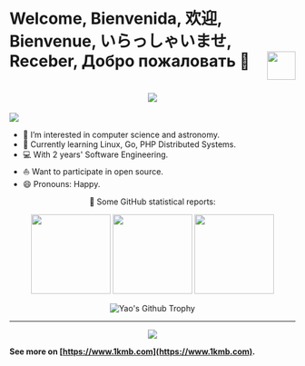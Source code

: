 # Welcome, Bienvenida, 欢迎, Bienvenue, いらっしゃいませ, Receber, Добро пожаловать 👋 <img src="https://cdn.jsdelivr.net/gh/sy-records/staticfile@master/images/202007/huaji.gif" align="right" height="50" />

<h1 align="center">
  <a href="https://sunguoqi.com/">
    <img src="https://readme-typing-svg.herokuapp.com/?lines=fmt.Println(%22Hope%20you%20happy%20everyday%22);&center=true&size=19">
  </a>
</h1>

<img src="https://cdn.jsdelivr.net/gh/cexll/staticfile/images/header.png"/>

- 🔭 I’m interested in computer science and astronomy.
- 🌱 Currently learning Linux, Go, PHP Distributed Systems.
- 💻 With 2 years' Software Engineering.
- ⛵ Want to participate in open source.
- 😄 Pronouns: Happy.


<p align="center">
  👑   Some GitHub statistical reports:
</p>


<p align="center">
<img  src="https://github-profile-summary-cards.vercel.app/api/cards/repos-per-language?username=topyao&theme=github" height="140"/>
<img  src="https://github-profile-summary-cards.vercel.app/api/cards/most-commit-language?username=topyao&theme=github" height="140"/>
<img  src="https://github-profile-summary-cards.vercel.app/api/cards/stats?username=topyao&theme=github" height="140" />
</p>

<p align="center">
<img align="center" src="https://github-profile-trophy.vercel.app/?username=topyao&column=7" alt="Yao's Github Trophy" />
</p>
<!-- <p align="center">
<img align="center" src="https://github-readme-streak-stats.herokuapp.com/?user=topyao&hide_border=true&count_private=true" hight="200" />
</p> -->
</details>
<hr>
<p align="center">
<div align="center"><img src="https://quotes-github-readme.vercel.app/api?type=horizontal&theme=light"></div>
</p>

**See more on [https://www.1kmb.com](https://www.1kmb.com).**
